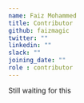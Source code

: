 ```yaml
---
name: Faiz Mohammed
title: Contributor
github: faizmagic
twitter: ""
linkedin: ""
slack: ""
joining_date: ""
role : contributor
---
```


Still waiting for this
